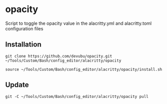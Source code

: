 # opacity
Script to toggle the opacity value in the alacritty.yml and alacritty.toml configuration files

## Installation

    git clone https://github.com/devubu/opacity.git ~/Tools/Custom/Bash/config_editor/alacritty/opacity

    source ~/Tools/Custom/Bash/config_editor/alacritty/opacity/install.sh

## Update

    git -C ~/Tools/Custom/Bash/config_editor/alacritty/opacity pull
